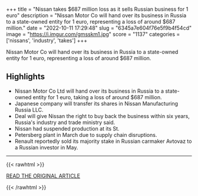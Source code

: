 +++
title = "Nissan takes $687 million loss as it sells Russian business for 1 euro"
description = "Nissan Motor Co will hand over its business in Russia to a state-owned entity for 1 euro, representing a loss of around $687 million."
date = "2022-10-11 17:29:48"
slug = "6345a7e604f76e5f9b4f54cd"
image = "https://i.imgur.com/gmsskm1.jpg"
score = "1137"
categories = ['nissans', 'industry', 'takes']
+++

Nissan Motor Co will hand over its business in Russia to a state-owned entity for 1 euro, representing a loss of around $687 million.

## Highlights

- Nissan Motor Co Ltd will hand over its business in Russia to a state-owned entity for 1 euro, taking a loss of around $687 million.
- Japanese company will transfer its shares in Nissan Manufacturing Russia LLC.
- Deal will give Nissan the right to buy back the business within six years, Russia's industry and trade ministry said.
- Nissan had suspended production at its St.
- Petersberg plant in March due to supply chain disruptions.
- Renault reportedly sold its majority stake in Russian carmaker Avtovaz to a Russian investor in May.

---

{{< rawhtml >}}
  <p class="article-category">
    <a target="_blank" href="https://www.cnbc.com/2022/10/11/nissan-takes-687-million-loss-as-sells-russian-business-for-1-euro.html">READ THE ORIGINAL ARTICLE</a>
  </p>
{{< /rawhtml >}}

